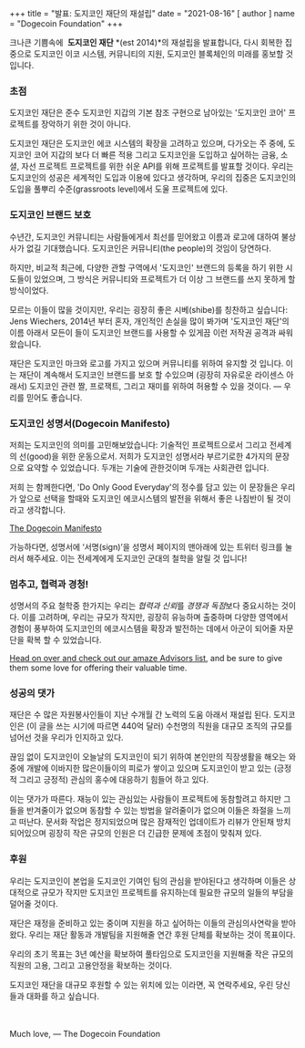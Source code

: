 +++
title = "발표: 도지코인 재단의 재설립"
date = "2021-08-16"
[ author ]
  name = "Dogecoin Foundation"
+++

크나큰 기쁨속에  **도지코인 재단** *(est 2014)*의 재설립을 발표합니다, 다시 회복한 집중으로 도지코인 이코 시스템, 커뮤니티의 지원, 도지코인 블록체인의 미래를 홍보할 것 입니다.

### 초점

도지코인 재단은 준수 도지코인 지갑의 기본 참조 구현으로 남아있는 '도지코인 코어' 프로젝트를 장악하기 위한 것이 아니다. 

도지코인 재단은 도지코인 에코 시스템의 확장을 고려하고 있으며, 다가오는 주 중에, 도지코인 코어 지갑의 보다 더 빠른 적용 그리고  도지코인을 도입하고 싶어하는 금융, 소셜, 자선 프로젝트 프로젝트를 위한 쉬운 API를 위해 프로젝트를 발표할 것이다. 우리는 도지코인의  성공은 세계적인 도입과 이용에 있다고 생각하며, 우리의 집중은 도지코인의 도입을 풀뿌리 수준(grassroots level)에서 도울 프로젝트에 있다.

### 도지코인 브랜드 보호

수년간, 도지코인 커뮤니티는 사람들에게서 최선를 믿어왔고 이름과 로고에 대하여 불상사가 없길 기대했습니다. 도지코인은 커뮤니티(the people)의 것임이 당연하다.

하지만, 비교적 최근에, 다양한 관할 구역에서 '도지코인' 브랜드의 등록을 하기 위한 시도들이 있었으며, 그 방식은 커뮤니티와 프로젝트가 더 이상 그 브랜드를 쓰지 못하게 할 방식이었다.

모르는 이들이 많을 것이지만, 우리는 굉장히 좋은 시베(shibe)를 칭찬하고 싶습니다: Jens Wiechers, 2014년 부터 혼자, 개인적인 손실을 많이 봐가며 '도지코인 재단'의 이름 아래서 모든이 들이 도지코인 브랜드를 사용할 수 있게끔 이런 저작권 공격과 싸워왔습니다. 

재단은 도지코인 마크와 로고를 가지고 있으며 커뮤니티를 위하여 유지할 것 입니다. 이는 재단이 계속해서 도지코인 브랜드를 보호 할 수있으며 (굉장히 자유로운 라이센스 아래서) 도지코인 관련 짤, 프로잭트, 그리고 재미를 위하여 허용할 수 있을 것이다. — 우리를 믿어도 좋습니다.

### 도지코인 성명서(Dogecoin Manifesto)

저희는 도지코인의 의미를 고민해보았습니다: 기술적인 프로젝트으로서 그리고 전세계의 선(good)을 위한 운동으로서. 저희가 도지코인 성명서라 부르기로한 4가지의 문장으로 요약할 수 있었습니다. 두개는 기술에 관한것이며 두개는 사회관련 입니다.

저희 는 함께한다면, 'Do Only Good Everyday'의 정수를 담고 있는 이 문장들은 우리가 앞으로 선택을 할때와 도지코인 에코시스템의 발전을 위해서 좋은 나침반이 될 것이라고 생각합니다.

[The Dogecoin Manifesto](/manifesto)

가능하다면, 성명서에 ‘서명(sign)’을 성명서 페이지의 맨아래에 있는 트위터 링크를 눌러서 해주세요. 이는 전세계에게 도지코인 군대의 철학을 알릴 것 입니다!

### 멈추고, 협력과 경청!

성명서의 주요 철학중 한가지는 우리는 *협력과 신뢰*를 *경쟁과 독점*보다 중요시하는 것이다. 이를 고려하며, 우리는 규모가 작지만, 굉장히 유능하며 출중하며 다양한 영역에서 경험이 풍부하여 도지코인의 에코시스템을 확장과 발전하는 데에서 아군이 되어줄 자문단을 확복 할 수 있었습니다.

[Head on over and check out our amaze Advisors list](/about), and be sure to give them some love for offering their valuable time.

### 성공의 댓가

재단은 수 많은 자원봉사인들이 지난 수개월 간 노력의 도움 아래서 재설립 된다. 도지코인은 (이 글을 쓰는 시기에 따르면 440억 달러) 수천명의 직원을 대규모 조직의 규모를 넘어선 것을 우리가 인지하고 있다.

끊임 없이 도지코인이 오늘날의 도지코인이 되기 위하여 본인만의 직장생활을 해오는 와중에 개발에 이바지한 많은이들이의 피로가 쌓이고 있으며 도지코인이 받고 있는 (긍정적 그리고 긍정적) 관심의 홍수에 대응하기 힘들어 하고 있다.

이는 댓가가 따른다. 재능이 있는 관심있는 사람들이 프로젝트에 동참할려고 하지만 그들을 반겨줄이가 없으며 동참할 수 있는 방법을 알려줄이가 없으며 이들은 좌절을 느끼고 떠난다. 문서화 작업은 정지되었으며 많은 잠재적인 업데이트가 리뷰가 안된채 방치 되어있으며 굉장히 작은 규모의 인원은 더 긴급한 문제에 초점이 맞춰져 있다.

### 후원

우리는 도지코인이 본업을 도지코인 기여인 팀의 관심을 받야된다고 생각하며 이들은 상대적으로 규모가 작지만 도지코인 프로젝트를 유지하는데 필요한 규모의 일들의 부담을 덜어줄 것이다.

재단은 재정을 준비하고 있는 중이며 지원을 하고 싶어하는 이들의 관심의사연락을 받아왔다. 우리는 재단 활동과 개발팀을 지원해줄 연간 후원 단체를 확보하는 것이 목표이다.

우리의 초기 목표는 3년 예산을 확보하여 풀타임으로 도지코인을 지원해줄 작은 규모의 직원의 고용, 그리고 고용안정을 확보하는 것이다.

도지코인 재단을 대규모 후원할 수 있는 위치에 있는 이라면, 꼭 연락주세요, 우린 당신들과 대화를 하고 싶습니다.

</br></br>
Much love,  — The Dogecoin Foundation
</br></br>
